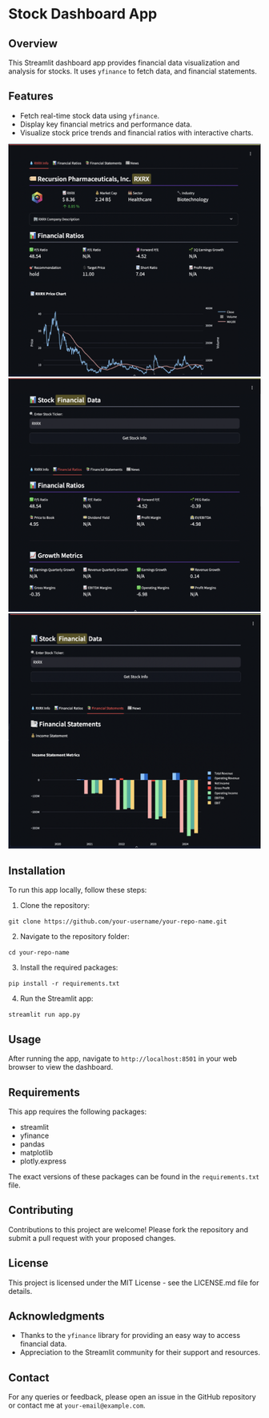 # Stock Dashboard App

## Overview
This Streamlit dashboard app provides financial data visualization and analysis for stocks. It uses `yfinance` to fetch data, and financial statements.

## Features
- Fetch real-time stock data using `yfinance`.
- Display key financial metrics and performance data.
- Visualize stock price trends and financial ratios with interactive charts.

![Pic](yf0_screenshot.png)
![Pic](yf1_screenshot.png)
![Pic](yf2_screenshot.png)

## Installation
To run this app locally, follow these steps:

1. Clone the repository:

`git clone https://github.com/your-username/your-repo-name.git`

2. Navigate to the repository folder:

`cd your-repo-name`

3. Install the required packages:

`pip install -r requirements.txt`

4. Run the Streamlit app:

`streamlit run app.py`


## Usage
After running the app, navigate to `http://localhost:8501` in your web browser to view the dashboard.

## Requirements
This app requires the following packages:
- streamlit
- yfinance
- pandas
- matplotlib
- plotly.express

The exact versions of these packages can be found in the `requirements.txt` file.

## Contributing
Contributions to this project are welcome! Please fork the repository and submit a pull request with your proposed changes.

## License
This project is licensed under the MIT License - see the LICENSE.md file for details.

## Acknowledgments
- Thanks to the `yfinance` library for providing an easy way to access financial data.
- Appreciation to the Streamlit community for their support and resources.

## Contact
For any queries or feedback, please open an issue in the GitHub repository or contact me at `your-email@example.com`.
